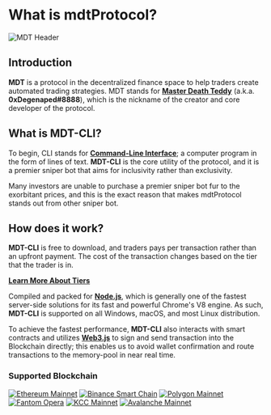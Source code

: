 # What is mdtProtocol?

![MDT Header](https://raw.githubusercontent.com/mdtProtocol/bot/master/assets/mdt_header.png)

## Introduction

**MDT** is a protocol in the decentralized finance space to help traders create automated trading strategies. MDT stands for [**Master Death Teddy**](https://t.me/mdeathted) (a.k.a. **0xDegenaped#8888**), which is the nickname of the creator and core developer of the protocol.

## What is MDT-CLI?

To begin, CLI stands for [**Command-Line Interface**](https://en.wikipedia.org/wiki/Command-line_interface); a computer program in the form of lines of text. **MDT-CLI** is the core utility of the protocol, and it is a premier sniper bot that aims for inclusivity rather than exclusivity.

Many investors are unable to purchase a premier sniper bot fur to the exorbitant prices, and this is the exact reason that makes mdtProtocol stands out from other sniper bot.

## How does it work?

**MDT-CLI** is free to download, and traders pays per transaction rather than an upfront payment. The cost of the transaction changes based on the tier that the trader is in.

[**Learn More About Tiers**](https://mdt.gg/protocol/tiers)

Compiled and packed for [**Node.js**](https://nodejs.org/), which is generally one of the fastest server-side solutions for its fast and powerful Chrome's V8 engine. As such, **MDT-CLI** is supported on all Windows, macOS, and most Linux distribution.

To achieve the fastest performance, **MDT-CLI** also interacts with smart contracts and utilizes [**Web3.js**](https://web3js.readthedocs.io/) to sign and send transaction into the Blockchain directly; this enables us to avoid wallet confirmation and route transactions to the memory-pool in near real time.

### Supported Blockchain

[![Ethereum Mainnet](https://raw.githubusercontent.com/mdtProtocol/bot/master/assets/eth.png)](https://ethereum.org/)
[![Binance Smart Chain](https://raw.githubusercontent.com/mdtProtocol/bot/master/assets/bnb.png)](https://www.binance.com/)
[![Polygon Mainnet](https://raw.githubusercontent.com/mdtProtocol/bot/master/assets/matic.png)](https://polygon.technology/)
[![Fantom Opera](https://raw.githubusercontent.com/mdtProtocol/bot/master/assets/ftm.png)](https://fantom.foundation/)
[![KCC Mainnet](https://raw.githubusercontent.com/mdtProtocol/bot/master/assets/kcs.png)](https://www.kcc.io/)
[![Avalanche Mainnet](https://raw.githubusercontent.com/mdtProtocol/bot/master/assets/avax.png)](https://www.avax.network/)
